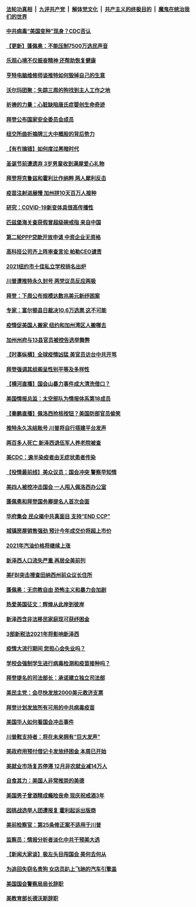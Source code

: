 ####  [法轮功真相](../../../../basic/blob/master/README.md?t=01100702) &nbsp;|&nbsp; [九评共产党](../../../../9ping.md/blob/master/README.md?t=01100702) &nbsp;|&nbsp; [解体党文化](../../../../jtdwh.md/blob/master/README.md?t=01100702)  &nbsp;|&nbsp; [共产主义的终极目的](../../../../gczydzjmd.md/blob/master/README.md?t=01100702) &nbsp;|&nbsp; [魔鬼在统治我们的世界](../../../../mgztzwmdsj.md/blob/master/README.md?t=01100702) 

#### [中共病毒“美国变种”现身？CDC否认](../pages/nsc412/n12677995.md?t=01100702) 

#### [【更新】蓬佩奥：不能压制7500万选民声音](../pages/nsc412/n12676021.md?t=01100702) 

#### [乐观心境不仅振奋精神 还帮助恢复健康](../pages/nsc412/n12677594.md?t=01100702) 

#### [亨特电脑维修师谈推特如何毁掉自己的生意](../pages/nsc412/n12674819.md?t=01100702) 

#### [沃尔玛团聚：失踪三周的狗找到主人工作之地](../pages/nsc412/n12677580.md?t=01100702) 

#### [祈祷的力量：心脏缺陷唐氏症婴创生命奇迹](../pages/nsc412/n12677591.md?t=01100702) 

#### [拜登公布国家安全委员会成员](../pages/nsc412/n12677748.md?t=01100702) 

#### [纽交所曲折摘牌三大中概股的背后势力](../pages/nsc412/n12677589.md?t=01100702) 

#### [【有冇搞错】如何度过黑暗时代](../pages/nsc412/n12676676.md?t=01100702) 

#### [圣诞节前遭遗弃 3岁男童收到满屋爱心礼物](../pages/nsc412/n12676937.md?t=01100702) 

#### [拜登将克鲁兹和霍利比作纳粹 两人犀利反击](../pages/nsc412/n12677526.md?t=01100702) 

#### [疫苗注射进展慢 加州拼10天百万人接种](../pages/nsc412/n12677462.md?t=01100702) 

#### [研究：COVID-19新变体具很高传播性](../pages/nsc412/n12677129.md?t=01100702) 

#### [匹兹堡海关查获假冒超级碗戒指 来自中国](../pages/nsc412/n12677098.md?t=01100702) 

#### [第二轮PPP贷款开放申请  中资企业无资格](../pages/nsc412/n12677146.md?t=01100702) 

#### [高科技公司齐上阵审查言论 帕勒CEO谴责](../pages/nsc412/n12677108.md?t=01100702) 

#### [2021纽约市十佳私立学校排名出炉](../pages/nsc412/n12677141.md?t=01100702) 

#### [川普遭推特永久封号 两党议员反应两极](../pages/nsc412/n12677037.md?t=01100702) 

#### [拜登：下周公布规模达数兆美元新纾困案](../pages/nsc412/n12677207.md?t=01100702) 

#### [专家：富尔顿县日裁决10.6万选票 这不可能](../pages/nsc412/n12677016.md?t=01100702) 

#### [疫情促美国人搬家 纽约和加州湾区人搬哪去](../pages/nsc412/n12674862.md?t=01100702) 

#### [加州州府与13县官员被控告选举舞弊](../pages/nsc412/n12677018.md?t=01100702) 

#### [【时事纵横】全球疫情凶猛 美官员访台中共开骂](../pages/nsc412/n12676724.md?t=01100702) 

#### [拜登强调其组阁呈性别平等及多样性](../pages/nsc412/n12676870.md?t=01100702) 

#### [【横河直播】国会山暴力事件成大清洗借口？](../pages/nsc412/n12676834.md?t=01100702) 

#### [美国情报总监：太空部队为情报体系第18成员](../pages/nsc412/n12676761.md?t=01100702) 

#### [【秦鹏直播】佩洛西抢核按钮？美国防部官员偷笑](../pages/nsc412/n12676819.md?t=01100702) 

#### [推特永久冻结账号 川普将自行搭建平台发声](../pages/nsc412/n12676806.md?t=01100702) 

#### [两百多人死亡 新泽西退伍军人养老院被查](../pages/nsc412/n12676465.md?t=01100702) 

#### [美CDC：逾半染疫者由无症状患者传染](../pages/nsc412/n12676778.md?t=01100702) 

#### [【役情最前线】美众议员：国会冲突 警察早知情](../pages/nsc412/n12676612.md?t=01100702) 

#### [美四人被控冲击国会 一人闯入佩洛西办公室](../pages/nsc412/n12676672.md?t=01100702) 

#### [蓬佩奥和拜登国务卿提名人首次会面](../pages/nsc412/n12676670.md?t=01100702) 

#### [华府集会 民众揭中共真面目 支持“END CCP”](../pages/nsc412/n12676436.md?t=01100702) 

#### [城镇房屋销售强劲 预计今年成交价将超上市价](../pages/nsc412/n12676721.md?t=01100702) 

#### [2021年汽油价格将继续上涨](../pages/nsc412/n12676696.md?t=01100702) 

#### [新泽西人口流失严重 再居全美前列](../pages/nsc412/n12676610.md?t=01100702) 

#### [美FBI突击搜查田纳西州前众议长住所](../pages/nsc412/n12676385.md?t=01100702) 

#### [蓬佩奥：无宗教自由 恐怖主义和暴力会加剧](../pages/nsc412/n12676581.md?t=01100702) 

#### [热爱美国征文：辉煌从此岸到彼岸](../pages/nsc412/n12675747.md?t=01100702) 

#### [新泽西含非法移民家庭现可获纾困金](../pages/nsc412/n12676551.md?t=01100702) 

#### [3部新税法2021年将影响新泽西](../pages/nsc412/n12676524.md?t=01100702) 

#### [疫情大流行期间 您担心会失业吗？](../pages/nsc412/n12675835.md?t=01100702) 

#### [学校会强制学生进行病毒检测和疫苗接种吗？](../pages/nsc412/n12676507.md?t=01100702) 

#### [拜登提名的司法部长：承诺建立独立司法部](../pages/nsc412/n12676238.md?t=01100702) 

#### [美民主党：会尽快发放2000美元救济支票](../pages/nsc412/n12676360.md?t=01100702) 

#### [拜登计划发放所有可用的中共病毒疫苗](../pages/nsc412/n12676358.md?t=01100702) 

#### [美国华人如何看国会冲击事件](../pages/nsc412/n12674836.md?t=01100702) 

#### [川普慰支持者：将在未来拥有“巨大发声”](../pages/nsc412/n12676256.md?t=01100702) 

#### [美政府用预付借记卡发放纾困金 本周已开始](../pages/nsc412/n12676166.md?t=01100702) 

#### [美就业市场复苏停滞 12月非农就业减14万人](../pages/nsc412/n12676081.md?t=01100702) 

#### [自食其力：美国人非常推崇的美德](../pages/nsc412/n12673519.md?t=01100702) 

#### [美国男子曾酒精成瘾险丧命 现庆祝戒酒3年](../pages/nsc412/n12675745.md?t=01100702) 

#### [因挑战选举人团遭报复 霍利起诉出版商](../pages/nsc412/n12676080.md?t=01100702) 

#### [美前检察官：第25条修正案不适用于川普](../pages/nsc412/n12675982.md?t=01100702) 

#### [监察员：情报分析者淡化中共干预美大选](../pages/nsc412/n12676039.md?t=01100702) 

#### [【新闻大家谈】极左头目闯国会 美何去何从](../pages/nsc412/n12675971.md?t=01100702) 

#### [为追回失窃名贵狗 女店员趴上飞驰的汽车引擎盖](../pages/nsc412/n12674939.md?t=01100702) 

#### [美国国会警察局局长辞职](../pages/nsc412/n12675897.md?t=01100702) 

#### [美教育部长德沃斯辞职](../pages/nsc412/n12675868.md?t=01100702) 

